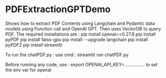 # PDFExtractionGPTDemo
Shows how to extract PDF Contents using Langchain and Pydantic data models using Function call and OpenAI GPT. Then uses VectorDB to query PDF.
The required installations are :
pip install openai==0.27.8
pip install pyPDF
pip install faiss-gpu
pip install --upgrade langchain
pip install pyPDF2
pip install streamlit

To run the chatPDF.py : use cmd : streamlit run chatPDF.py

Before running any code, use : export OPENAI_API_KEY=................ to set the env var for openai
